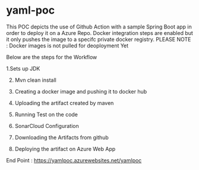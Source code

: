 # yaml-poc


This POC depicts the use of Github Action with a sample Spring Boot app in order to deploy it on a Azure Repo.
Docker integration steps are enabled but it only pushes the image to a specifc private docker registry. 
PLEASE NOTE : Docker images is not pulled for deoployment Yet

Below are the steps for the Workflow


1.Sets up JDK

2. Mvn clean install

3. Creating a docker image and pushing it to docker hub

4. Uploading the artifact created by maven

5. Running Test on the code

6. SonarCloud Configuration

7. Downloading the Artifacts from github

8. Deploying the artifact on Azure Web App



End Point : https://yamlpoc.azurewebsites.net/yamlpoc 
